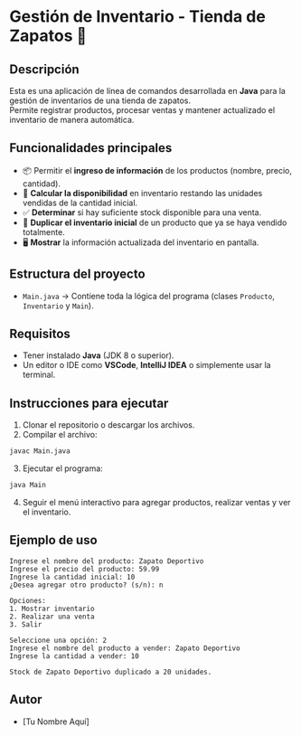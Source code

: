 # Gestión de Inventario - Tienda de Zapatos 👟

## Descripción

Esta es una aplicación de línea de comandos desarrollada en **Java** para la gestión de inventarios de una tienda de zapatos.  
Permite registrar productos, procesar ventas y mantener actualizado el inventario de manera automática.

## Funcionalidades principales

- 📦 Permitir el **ingreso de información** de los productos (nombre, precio, cantidad).
- 🧮 **Calcular la disponibilidad** en inventario restando las unidades vendidas de la cantidad inicial.
- ✅ **Determinar** si hay suficiente stock disponible para una venta.
- 🔄 **Duplicar el inventario inicial** de un producto que ya se haya vendido totalmente.
- 🖥️ **Mostrar** la información actualizada del inventario en pantalla.

## Estructura del proyecto

- `Main.java` → Contiene toda la lógica del programa (clases `Producto`, `Inventario` y `Main`).

## Requisitos

- Tener instalado **Java** (JDK 8 o superior).
- Un editor o IDE como **VSCode**, **IntelliJ IDEA** o simplemente usar la terminal.

## Instrucciones para ejecutar

1. Clonar el repositorio o descargar los archivos.
2. Compilar el archivo:

```bash
javac Main.java
```

3. Ejecutar el programa:

```bash
java Main
```

4. Seguir el menú interactivo para agregar productos, realizar ventas y ver el inventario.

## Ejemplo de uso

```plaintext
Ingrese el nombre del producto: Zapato Deportivo
Ingrese el precio del producto: 59.99
Ingrese la cantidad inicial: 10
¿Desea agregar otro producto? (s/n): n

Opciones:
1. Mostrar inventario
2. Realizar una venta
3. Salir

Seleccione una opción: 2
Ingrese el nombre del producto a vender: Zapato Deportivo
Ingrese la cantidad a vender: 10

Stock de Zapato Deportivo duplicado a 20 unidades.
```

## Autor

- [Tu Nombre Aquí]
